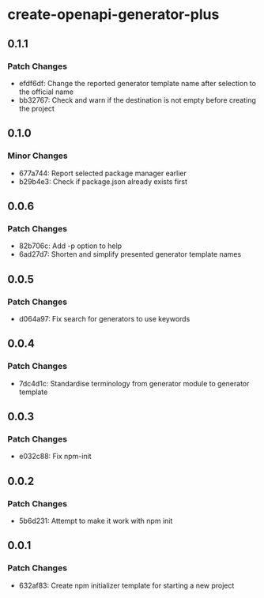# create-openapi-generator-plus

## 0.1.1

### Patch Changes

- efdf6df: Change the reported generator template name after selection to the official name
- bb32767: Check and warn if the destination is not empty before creating the project

## 0.1.0

### Minor Changes

- 677a744: Report selected package manager earlier
- b29b4e3: Check if package.json already exists first

## 0.0.6

### Patch Changes

- 82b706c: Add -p option to help
- 6ad27d7: Shorten and simplify presented generator template names

## 0.0.5

### Patch Changes

- d064a97: Fix search for generators to use keywords

## 0.0.4

### Patch Changes

- 7dc4d1c: Standardise terminology from generator module to generator template

## 0.0.3

### Patch Changes

- e032c88: Fix npm-init

## 0.0.2

### Patch Changes

- 5b6d231: Attempt to make it work with npm init

## 0.0.1

### Patch Changes

- 632af83: Create npm initializer template for starting a new project
